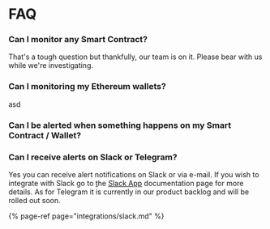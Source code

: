 # FAQ

### Can I monitor any Smart Contract?

That's a tough question but thankfully, our team is on it. Please bear with us while we're investigating.

### Can I monitoring my Ethereum wallets?

asd

### Can I be alerted when something happens on my Smart Contract / Wallet?

### Can I receive alerts on Slack or Telegram?

Yes you can receive alert notifications on Slack or via e-mail. If you wish to integrate with Slack go to [t](integrations/slack.md)he [Slack App](integrations/slack.md) documentation page for more details. As for Telegram it is currently in our product backlog and will be rolled out soon.

{% page-ref page="integrations/slack.md" %}

